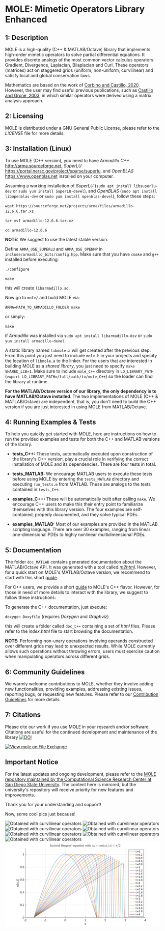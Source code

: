 MOLE: Mimetic Operators Library Enhanced
========================================


1: Description
--------------

MOLE is a high-quality (C++ & MATLAB/Octave) library that implements 
high-order mimetic operators to solve partial differential equations. 
It provides discrete analogs of the most common vector calculus operators: 
Gradient, Divergence, Laplacian, Bilaplacian and Curl. These operators (matrices) act 
on staggered grids (uniform, non-uniform, curvilinear) and satisfy local and 
global conservation laws.

Mathematics are based on the work of [Corbino and Castillo, 2020](https://doi.org/10.1016/j.cam.2019.06.042). 
However, the user may find useful previous publications, such as [Castillo and Grone, 2003](https://doi.org/10.1137/S0895479801398025),
in which similar operators were derived using a matrix analysis approach.


2: Licensing
------------

MOLE is distributed under a GNU General Public License, please refer to the _LICENSE_ 
file for more details.


3: Installation (Linux)
-----------------------

To use MOLE (C++ version), you need to have _Armadillo C++_ <http://arma.sourceforge.net>, _SuperLU_ 
<https://portal.nersc.gov/project/sparse/superlu>, and _OpenBLAS_ <https://www.openblas.net> installed on your computer.

Assuming a working installation of _SuperLU_ (`sudo apt install libsuperlu-dev` or `sudo yum install SuperLU-devel`), and _OpenBLAS_ (`sudo apt install libopenblas-dev` or `sudo yum install openblas-devel`), follow these steps:

`wget https://sourceforge.net/projects/arma/files/armadillo-12.6.6.tar.xz`

`tar xvf armadillo-12.6.6.tar.xz`

`cd armadillo-12.6.6`

**NOTE:** We suggest to use the latest stable version.

Define `ARMA_USE_SUPERLU` and `ARMA_USE_OPENMP` in `include/armadillo_bits/config.hpp`. Make sure that you have `cmake` and `g++` installed before executing:

`./configure`

`make`

this will create `libarmadillo.so`.

Now go to `mole/` and build MOLE via:

`ARMA=PATH_TO_ARMADILLO_FOLDER make`

or simply:

`make`

if _Armadillo_ was installed via `sudo apt install libarmadillo-dev` or `sudo yum install armadillo-devel`.

A static library named `libmole.a` will get created after the previous step. From this point you just need to include `mole.h` 
in your projects and specify the location of `libmole.a` to the linker. For the users that are interested in building MOLE as a _shared library_, you just need to specify `make SHARED_LIB=1`. Make sure to include `mole_C++` directory in `LD_LIBRARY_PATH` (`export LD_LIBRARY_PATH=/full/path/to/mole_C++`) so the loader can find the library at runtime.

**For the MATLAB/Octave version of our library, the only dependency is to have MATLAB/Octave installed**.
The two implementations of MOLE (C++ & MATLAB/Octave) are independent, that is, you don't need
to build the C++ version if you are just interested in using MOLE from MATLAB/Octave.


4: Running Examples & Tests
---------------------------

To help you quickly get started with MOLE, here are instructions on how to run the provided examples and tests for both the C++ and MATLAB versions of the library.

* **tests_C++:**
These tests, automatically executed upon construction of the library's C++ version, play a crucial role in verifying the correct installation of MOLE and its dependencies. There are four tests in total.

* **tests_MATLAB:**
We encourage MATLAB users to execute these tests before using MOLE by entering the `tests_MATLAB` directory and executing `run_tests.m` from MATLAB. These are analogs to the tests contained in `tests_C++`.

* **examples_C++:**
These will be automatically built after calling `make`. We encourage C++ users to make this their entry point to familiarize themselves with this library version. The four examples are self-contained, properly documented, and they solve typical PDEs.

* **examples_MATLAB:**
Most of our examples are provided in the MATLAB scripting language. There are over 30 examples, ranging from linear one-dimensional PDEs to highly nonlinear multidimensional PDEs.


5: Documentation
----------------

The folder `doc_MATLAB` contains generated documentation about the MATLAB/Octave API.
It was generated with a tool called [_m2html_](https://www.gllmflndn.com/software/matlab/m2html). However, for a quick start on MOLE's MATLAB/Octave version, we recommend to start with this short [guide](https://github.com/jcorbino/mole/blob/master/CSRC%20Report%20on%20MOLE.pdf).

For C++ users, we provide a short [guide](https://github.com/jcorbino/mole/blob/master/MOLE_C%2B%2B_Quick_Guide.pdf) to MOLE's C++ flavor. However, for those in need of more details to interact with the library, we suggest to follow these instructions:

To generate the C++ documentation, just execute:

`doxygen Doxyfile` (requires _Doxygen_ and _Graphviz_)

this will create a folder called `doc_C++` containing a set of _html_ files. Please refer to the _index.html_ file 
to start browsing the documentation.

**NOTE:**
Performing non-unary operations involving operands constructed over different grids may lead to unexpected results. While MOLE currently allows such operations without throwing errors, users must exercise caution when manipulating operators across different grids.


6: Community Guidelines
-----------------------

We warmly welcome contributions to MOLE, whether they involve adding new functionalities, providing examples, addressing existing issues, reporting bugs, or requesting new features. Please refer to our [Contribution Guidelines](https://github.com/jcorbino/mole/blob/master/CONTRIBUTING.md) for more details.


7: Citations
------------

Please cite our work if you use MOLE in your research and/or software. 
Citations are useful for the continued development and maintenance of 
the library [![DOI](https://joss.theoj.org/papers/10.21105/joss.06288/status.svg)](https://doi.org/10.21105/joss.06288)

[![View mole on File Exchange](https://www.mathworks.com/matlabcentral/images/matlab-file-exchange.svg)](https://www.mathworks.com/matlabcentral/fileexchange/124870-mole)


## Important Notice

For the latest updates and ongoing development, please refer to the [MOLE repository maintained by the Computational Science Research Center at San Diego State University](https://github.com/csrc-sdsu/mole). The content here is mirrored, but the university's repository will receive priority for new features and improvements.

Thank you for your understanding and support!

Now, some cool pics just because!

![Obtained with curvilinear operators](images/4thOrder.png)
![Obtained with curvilinear operators](images/4thOrder2.png)
![Obtained with curvilinear operators](images/4thOrder3.png)
![Obtained with curvilinear operators](images/grid2.png)
![Obtained with curvilinear operators](images/grid.png)
![Obtained with curvilinear operators](images/WavyGrid.png)
![Obtained with curvilinear operators](images/wave2D.png)
![Obtained with curvilinear operators](images/burgers.png)

